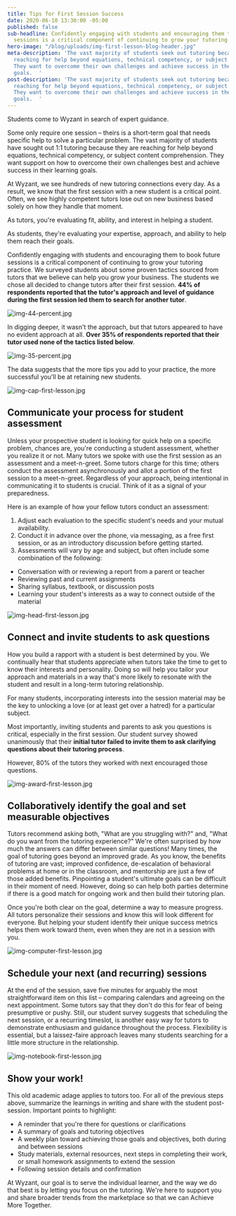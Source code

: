 ```yaml
---
title: Tips for First Session Success
date: 2020-06-10 13:30:00 -05:00
published: false
sub-headline: Confidently engaging with students and encouraging them to book future
  sessions is a critical component of continuing to grow your tutoring practice.
hero-image: "/blog/uploads/img-first-lesson-blog-header.jpg"
meta-description: 'The vast majority of students seek out tutoring because they''re
  reaching for help beyond equations, technical competency, or subject content comprehension.
  They want to overcome their own challenges and achieve success in their learning
  goals.  '
post-description: 'The vast majority of students seek out tutoring because they''re
  reaching for help beyond equations, technical competency, or subject content comprehension.
  They want to overcome their own challenges and achieve success in their learning
  goals.  '
---
```


Students come to Wyzant in search of expert guidance.

Some only require one session – theirs is a short-term goal that needs specific help to solve a particular problem. The vast majority of students have sought out 1:1 tutoring because they are reaching for help beyond equations, technical competency, or subject content comprehension. They want support on how to overcome their own challenges best and achieve success in their learning goals.  

At Wyzant, we see hundreds of new tutoring connections every day. As a result, we know that the first session with a new student is a critical point. Often, we see highly competent tutors lose out on new business based solely on how they handle that moment.

As tutors, you're evaluating fit, ability, and interest in helping a student.

As students, they're evaluating your expertise, approach, and ability to help them reach their goals. 

Confidently engaging with students and encouraging them to book future sessions is a critical component of continuing to grow your tutoring practice. We surveyed students about some proven tactics sourced from tutors that we believe can help you grow your business. The students we chose all decided to change tutors after their first session. **44% of respondents reported that the tutor's approach and level of guidance during the first session led them to search for another tutor**.

![img-44-percent.jpg](/blog/uploads/img-44-percent.jpg)

In digging deeper, it wasn't the approach, but that tutors appeared to have no evident approach at all. **Over 35% of respondents reported that their tutor used none of the tactics listed below**. 

![img-35-percent.jpg](/blog/uploads/img-35-percent.jpg)

The data suggests that the more tips you add to your practice, the more successful you'll be at retaining new students. 

![img-cap-first-lesson.jpg](/blog/uploads/img-cap-first-lesson.jpg)

## Communicate your process for student assessment

Unless your prospective student is looking for quick help on a specific problem, chances are, you're conducting a student assessment, whether you realize it or not. Many tutors we spoke with use the first session as an assessment and a meet-n-greet. Some tutors charge for this time; others conduct the assessment asynchronously and allot a portion of the first session to a meet-n-greet. Regardless of your approach, being intentional in communicating it to students is crucial. Think of it as a signal of your preparedness. 

Here is an example of how your fellow tutors conduct an assessment:

1. Adjust each evaluation to the specific student's needs and your mutual availability. 
2. Conduct it in advance over the phone, via messaging, as a free first session, or as an introductory discussion before getting started. 
3. Assessments will vary by age and subject, but often include some combination of the following:
* Conversation with or reviewing a report from a parent or teacher
* Reviewing past and current assignments 
* Sharing syllabus, textbook, or discussion posts 
* Learning your student's interests as a way to connect outside of the material

![img-head-first-lesson.jpg](/blog/uploads/img-head-first-lesson.jpg)

## Connect and invite students to ask questions
 
How you build a rapport with a student is best determined by you. We continually hear that students appreciate when tutors take the time to get to know their interests and personality. Doing so will help you tailor your approach and materials in a way that's more likely to resonate with the student and result in a long-term tutoring relationship.

For many students, incorporating interests into the session material may be the key to unlocking a love (or at least get over a hatred) for a particular subject. 

Most importantly, inviting students and parents to ask you questions is critical, especially in the first session. Our student survey showed unanimously that their **initial tutor failed to invite them to ask clarifying questions about their tutoring process**.

However, 80% of the tutors they worked with next encouraged those questions.

![img-award-first-lesson.jpg](/blog/uploads/img-award-first-lesson.jpg)

## Collaboratively identify the goal and set measurable objectives

Tutors recommend asking both, "What are you struggling with?" and, "What do you want from the tutoring experience?" We're often surprised by how much the answers can differ between similar questions! Many times, the goal of tutoring goes beyond an improved grade. As you know, the benefits of tutoring are vast; improved confidence, de-escalation of behavioral problems at home or in the classroom, and mentorship are just a few of those added benefits. Pinpointing a student's ultimate goals can be difficult in their moment of need. However, doing so can help both parties determine if there is a good match for ongoing work and then build their tutoring plan.
  
Once you're both clear on the goal, determine a way to measure progress. All tutors personalize their sessions and know this will look different for everyone. But helping your student identify their unique success metrics helps them work toward them, even when they are not in a session with you. 

![img-computer-first-lesson.jpg](/blog/uploads/img-computer-first-lesson.jpg)

## Schedule your next (and recurring) sessions 

At the end of the session, save five minutes for arguably the most straightforward item on this list – comparing calendars and agreeing on the next appointment. Some tutors say that they don't do this for fear of being presumptive or pushy. Still, our student survey suggests that scheduling the next session, or a recurring timeslot, is another easy way for tutors to demonstrate enthusiasm and guidance throughout the process. Flexibility is essential, but a laissez-faire approach leaves many students searching for a little more structure in the relationship.

![img-notebook-first-lesson.jpg](/blog/uploads/img-notebook-first-lesson.jpg)

## Show your work!
This old academic adage applies to tutors too. For all of the previous steps above, summarize the learnings in writing and share with the student post-session. Important points to highlight:

* A reminder that you're there for questions or clarifications
* A summary of goals and tutoring objectives 
* A weekly plan toward achieving those goals and objectives, both during and between sessions
* Study materials, external resources, next steps in completing their work, or small homework assignments to extend the session
* Following session details and confirmation 

At Wyzant, our goal is to serve the individual learner, and the way we do that best is by letting you focus on the tutoring. We're here to support you and share broader trends from the marketplace so that we can Achieve More Together.




